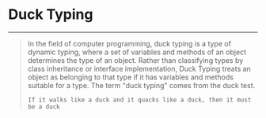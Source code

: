 # Duck Typing

---

> In the field of computer programming, duck typing is a type of dynamic typing, 
> where a set of variables and methods of an object determines the type of an object. 
> Rather than classifying types by class inheritance or interface implementation, 
> Duck Typing treats an object as belonging to that type if it has variables and 
> methods suitable for a type. The term "duck typing" comes from the duck test.
>
> ```
> If it walks like a duck and it quacks like a duck, then it must be a duck
> ```

